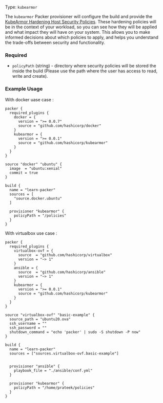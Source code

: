 Type: `kubearmor`

  The `kubearmor` Packer provisioner will configure the build and provide the [KubeArmor Hardening Host Security Policies](https://docs.kubearmor.io/kubearmor/use-cases/hardening_guide). These hardening policies will be in the context of your workload, so you can see how they will be applied and what impact they will have on your system. This allows you to make informed decisions about which policies to apply, and helps you understand the trade-offs between security and functionality.


<!-- Provisioner Configuration Fields -->

### Required

- `policyPath` (string) - directory where security policies will be stored the inside the build (Please use the path where the user has access to read, write and create).


### Example Usage

With docker uase case :

```hcl
packer {
  required_plugins {
    docker = {
      version = ">= 0.0.7"
      source = "github.com/hashicorp/docker"
    }
    kubearmor = {
      version = ">= 0.0.1"
      source = "github.com/hashicorp/kubearmor"
    }
  }
}

source "docker" "ubuntu" {
  image  = "ubuntu:xenial"
  commit = true
}

build {
  name = "learn-packer"
  sources = [
    "source.docker.ubuntu"
  ]

  provisioner "kubearmor" {
    policyPath = "/policies"
  }
}

```

With virtualbox use case :

```
packer {
  required_plugins {
    virtualbox-ovf = {
      source  = "github.com/hashicorp/virtualbox"
      version = "~> 1"
    }
    ansible = {
      source  = "github.com/hashicorp/ansible"
      version = "~> 1"
    }
    kubearmor = {
      version = ">= 0.0.1"
      source = "github.com/hashicorp/kubearmor"
    }
  }
}

source "virtualbox-ovf" "basic-example" {
  source_path = "ubuntu20.ova"
  ssh_username = ""
  ssh_password = ""
  shutdown_command = "echo 'packer' | sudo -S shutdown -P now"
}

build {
  name = "learn-packer"
  sources = ["sources.virtualbox-ovf.basic-example"]
  
 
  provisioner "ansible" {
    playbook_file = "./ansible/conf.yml"
  }

  provisioner "kubearmor" {
    policyPath = "/home/prateek/policies"
  }
}
```
